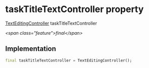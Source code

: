 


# taskTitleTextController property







[TextEditingController](https:api.flutter.dev/flutter/widgets/TextEditingController-class.html) taskTitleTextController
  
_\<span class="feature"\>final\</span\>_






## Implementation

```dart
final taskTitleTextController = TextEditingController();
```







